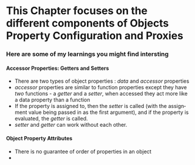 # This Chapter focuses on the different components of Objects Property Configuration and Proxies

### Here are some of my learnings you might find intersting

#### Accessor Properties: Getters and Setters

- There are two types of object properties : *data* and *accessor* properties
- *accessor* properties are similar to function properties except they have *two* functions - a *getter* and a *setter*, when accessed they act more like a data property than a function
- If the property is assigned to, then the *setter* is called (with the assign‐ ment value being passed in as the first argument), and if the property is evaluated, the *getter* is called.
- *setter* and *getter* can work without each other.

#### Object Property Attributes

- There is no guarantee of order of properties in an object
- 